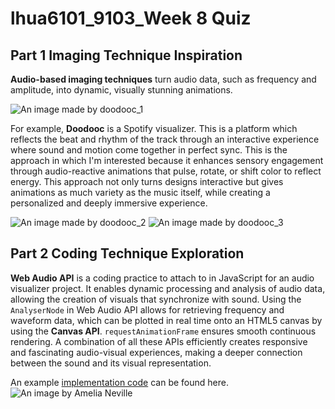 # lhua6101_9103_Week 8 Quiz
## Part 1 Imaging Technique Inspiration

**Audio-based imaging techniques** turn audio data, such as frequency and amplitude, into dynamic, visually stunning animations. 

![An image made by doodooc_1](https://doodooc.com/_next/image?url=https%3A%2F%2Fdoodooc-lake.ams3.digitaloceanspaces.com%2FUploads%2Fthumbnail%2F310b8228-d062-416f-b36b-e1b009a8bbae.jpg&w=384&q=75)

For example, **Doodooc** is a Spotify visualizer. This is a platform which reflects the beat and rhythm of the track through an interactive experience where sound and motion come together in perfect sync. This is the approach in which I'm interested because it enhances sensory engagement through audio-reactive animations that pulse, rotate, or shift color to reflect energy. This approach not only turns designs interactive but gives animations as much variety as the music itself, while creating a personalized and deeply immersive experience.

![An image made by doodooc_2](https://doodooc.com/_next/image?url=https%3A%2F%2Fdoodooc-lake.ams3.digitaloceanspaces.com%2FUploads%2F4d0ec26d-a8c6-4328-9247-740c465827a0.jpg&w=3840&q=75)
![An image made by doodooc_3](https://doodooc.com/_next/image?url=https%3A%2F%2Fdoodooc-lake.ams3.digitaloceanspaces.com%2FUploads%2Fdf60d871-e679-451a-8518-3900f28428a2.jpg&w=3840&q=75)

## Part 2 Coding Technique Exploration

**Web Audio API** is a coding practice to attach to in JavaScript for an audio visualizer project. It enables dynamic processing and analysis of audio data, allowing the creation of visuals that synchronize with sound. Using the `AnalyserNode` in Web Audio API allows for retrieving frequency and waveform data, which can be plotted in real time onto an HTML5 canvas by using the **Canvas API**. `requestAnimationFrame` ensures smooth continuous rendering. A combination of all these APIs efficiently creates responsive and fascinating audio-visual experiences, making a deeper connection between the sound and its visual representation.

An example [implementation code](https://medium.com/@muzikgirl12/synesthesia-and-audio-visualizers-76a12a85739e) can be found here.
![An image by Amelia Neville](https://miro.medium.com/v2/resize:fit:1400/format:webp/1*LA8-JeIdF7cZ_IRAiyNWsw.png)